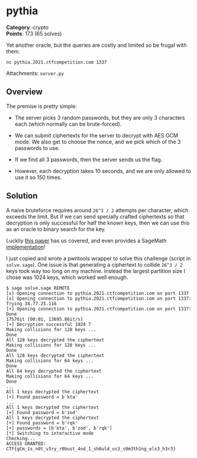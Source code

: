 # pythia

**Category**: crypto \
**Points**: 173 (65 solves)

Yet another oracle, but the queries are costly and limited so be frugal with
them.

```
nc pythia.2021.ctfcompetition.com 1337
```

Attachments: `server.py`

## Overview

The premise is pretty simple:

- The server picks 3 random passwords, but they are only 3 characters each
  (which normally can be brute-forced).

- We can submit ciphertexts for the server to decrypt with AES GCM mode. We
  also get to choose the nonce, and we pick which of the 3 passwords to use.

- If we find all 3 passwords, then the server sends us the flag.

- However, each decryption takes 10 seconds, and we are only allowed to use it so
  150 times.

## Solution

A naive bruteforce requires around `26^3 / 2` attempts per character, which
exceeds the limit. But if we can send specially crafted ciphertexts so that
decryption is only successful for half the known keys, then we can use this as
an oracle to binary search for the key.

Luckliy [this paper](https://eprint.iacr.org/2020/1491.pdf) has us covered, and
even provides a SageMath
[implementation](https://github.com/julialen/key_multicollision)!

I just copied and wrote a pwntools wrapper to solve this challenge (script in
`solve.sage`).  One issue is that generating a ciphertext to collide `26^3 / 2`
keys took way too long on my machine. Instead the largest partition size I
chose was 1024 keys, which worked well enough.

```
$ sage solve.sage REMOTE
[x] Opening connection to pythia.2021.ctfcompetition.com on port 1337
[x] Opening connection to pythia.2021.ctfcompetition.com on port 1337: Trying 34.77.25.116
[+] Opening connection to pythia.2021.ctfcompetition.com on port 1337: Done
17576it [00:01, 13695.86it/s]
[+] Decryption successful 1024 7
Making collisions for 128 keys ...
Done
All 128 keys decrypted the ciphertext
Making collisions for 128 keys ...
Done
All 128 keys decrypted the ciphertext
Making collisions for 64 keys ...
Done
All 64 keys decrypted the ciphertext
Making collisions for 64 keys ...
Done
...
All 1 keys decrypted the ciphertext
[+] Found password = b'kta'
...
All 1 keys decrypted the ciphertext
[+] Found password = b'zod'
All 1 keys decrypted the ciphertext
[+] Found password = b'rqk'
[+] passwords = [b'kta', b'zod', b'rqk']
[*] Switching to interactive mode
Checking...
ACCESS GRANTED: CTF{gCm_1s_n0t_v3ry_r0bust_4nd_1_sh0uld_us3_s0m3th1ng_els3_h3r3}
```
